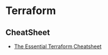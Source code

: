 # Terraform

## CheatSheet

- [The Essential Terraform Cheatsheet](./the-essential-Terraform-Cheatsheet.pdf)